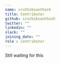 ```yaml
---
name: sruthibsanthosh
title: Contributor
github: sruthibsanthosh
twitter: ""
linkedin: ""
slack: ""
joining_date: ""
role : contributor
---
```


Still waiting for this
